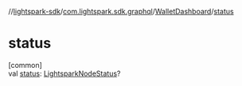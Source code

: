 //[lightspark-sdk](../../../index.md)/[com.lightspark.sdk.graphql](../index.md)/[WalletDashboard](index.md)/[status](status.md)

# status

[common]\
val [status](status.md): [LightsparkNodeStatus](../../com.lightspark.sdk.model/-lightspark-node-status/index.md)?
